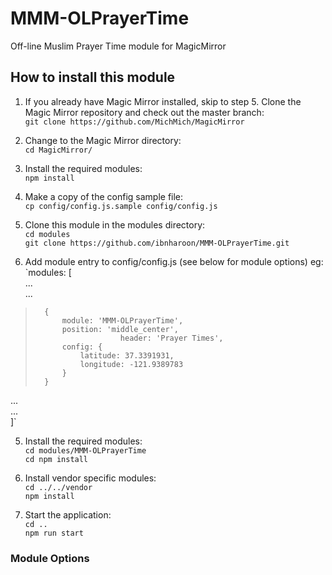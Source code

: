 # MMM-OLPrayerTime
Off-line Muslim Prayer Time module for MagicMirror

## How to install this module
1. If you already have Magic Mirror installed, skip to step 5. Clone the Magic Mirror repository and check out the master branch:  
`git clone https://github.com/MichMich/MagicMirror`
  
2. Change to the Magic Mirror directory:  
`cd MagicMirror/`
   
3. Install the required modules:  
`npm install`

4. Make a copy of the config sample file:  
`cp config/config.js.sample config/config.js`

5. Clone this module in the modules directory:  
`cd modules`  
`git clone https://github.com/ibnharoon/MMM-OLPrayerTime.git`

6. Add module entry to config/config.js (see below for module options) eg:  
`modules: [  
...  
...  
> 		{  
>			module: 'MMM-OLPrayerTime',  
>			position: 'middle_center',  
>                        header: 'Prayer Times',  
>			config: {  
>				latitude: 37.3391931,  
>				longitude: -121.9389783  
>			}  
>		}  
...  
...  
]`  

5. Install the required modules:  
`cd modules/MMM-OLPrayerTime`  
`cd npm install`

6. Install vendor specific modules:  
`cd ../../vendor`  
`npm install`

7. Start the application:  
`cd ..`  
`npm run start`

### Module Options
